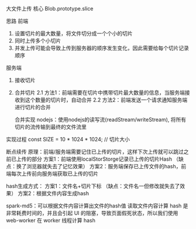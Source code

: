 大文件上传
核心
Blob.prototype.slice

思路
前端
1. 设置切片的最大数量，将文件切分成一个个小的切片
2. 同时上传多个小切片
3. 并发上传可能会导致上传到服务器的顺序发生变化，因此需要给每个切片记录顺序


服务端
1. 接收切片
2. 合并切片
   2.1 方法1：前端需要在切片中携带切片最大数量的信息，当服务端接收到这个数量的切片时，自动合并
   2.2 方法2：前端发送一个请求通知服务端进行切片的合并

   合并实现
   nodejs：使用nodejs的读写流(readStream/writeStream), 将所有切片的流传输到最终的文件流里


实现过程
const SIZE = 10 * 1024 * 1024; // 切片大小


断点续传
原理：前端/服务端需要记住已上传的切片，这样下次上传就可以跳过之前已上传的部分
方案1：前端使用localStorStorge记录已上传的切片Hash   （缺点：换了浏览器就失去了记忆效果）
方案2：服务端保存已上传文件的hash，前端每次上传前向服务端获取已上传的切片


hash生成方式：
方案1：文件名+切片下标 （缺点：文件名一但修改就失去了效果）
方案2：根据文件内容生成hash


spark-md5：可以根据文件内容计算出文件的hash值
读取文件内容计算 hash 是非常耗费时间的，并且会引起 UI 的阻塞，导致页面假死状态，所以我们使用 web-worker 在 worker 线程计算 hash









